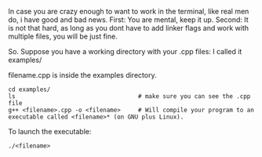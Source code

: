 In case you are crazy enough to want to work in the terminal, like real men do, i have good and bad news.
First: You are mental, keep it up.
Second: It is not that hard, as long as you dont have to add linker flags and work with multiple files, you will be just fine.


So. Suppose you have a working directory with your .cpp files: I called it examples/

 filename.cpp is inside the examples directory.

```
cd examples/
ls                                   # make sure you can see the .cpp file
g++ <filename>.cpp -o <filename>     # Will compile your program to an executable called <filename>* (on GNU plus Linux).
```

To launch the executable:

```
./<filename>
```
